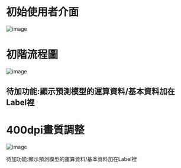 # 初始使用者介面
![image](https://github.com/user-attachments/assets/c3ebc041-64d8-4350-b87f-e28d68499c76)

# 初階流程圖
![image](https://github.com/user-attachments/assets/592c8166-d8f7-44f9-bd08-8276fcba9dcb)

## 待加功能:顯示預測模型的運算資料/基本資料加在Label裡

# 400dpi畫質調整
![image](https://github.com/user-attachments/assets/d6a95830-9be8-4a60-8c96-60e6c09edebe)

待加功能:顯示預測模型的運算資料/基本資料加在Label裡
